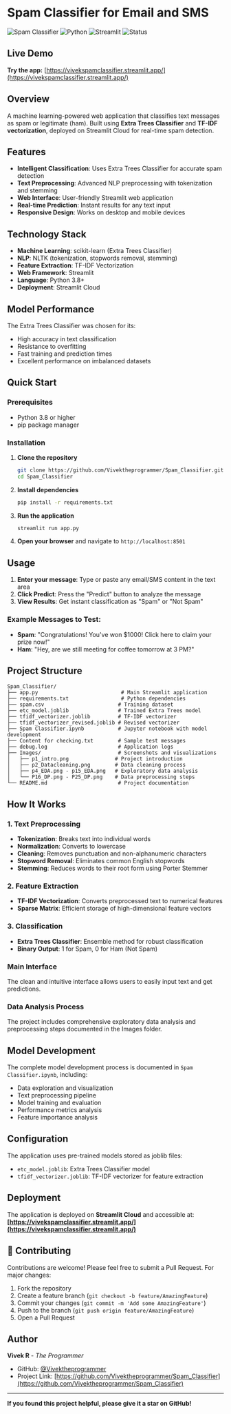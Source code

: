 # Spam Classifier for Email and SMS

![Spam Classifier](https://img.shields.io/badge/ML-Spam%20Classifier-brightgreen)
![Python](https://img.shields.io/badge/Python-3.8+-blue)
![Streamlit](https://img.shields.io/badge/Streamlit-Web%20App-red)
![Status](https://img.shields.io/badge/Status-Live-success)

## Live Demo
**Try the app:** [https://vivekspamclassifier.streamlit.app/](https://vivekspamclassifier.streamlit.app/)

## Overview
A machine learning-powered web application that classifies text messages as spam or legitimate (ham). Built using **Extra Trees Classifier** and **TF-IDF vectorization**, deployed on Streamlit Cloud for real-time spam detection.

## Features
- **Intelligent Classification**: Uses Extra Trees Classifier for accurate spam detection
- **Text Preprocessing**: Advanced NLP preprocessing with tokenization and stemming
- **Web Interface**: User-friendly Streamlit web application
- **Real-time Prediction**: Instant results for any text input
- **Responsive Design**: Works on desktop and mobile devices

## Technology Stack
- **Machine Learning**: scikit-learn (Extra Trees Classifier)
- **NLP**: NLTK (tokenization, stopwords removal, stemming)
- **Feature Extraction**: TF-IDF Vectorization
- **Web Framework**: Streamlit
- **Language**: Python 3.8+
- **Deployment**: Streamlit Cloud

## Model Performance
The Extra Trees Classifier was chosen for its:
- High accuracy in text classification
- Resistance to overfitting
- Fast training and prediction times
- Excellent performance on imbalanced datasets

## Quick Start

### Prerequisites
- Python 3.8 or higher
- pip package manager

### Installation
1. **Clone the repository**
   ```bash
   git clone https://github.com/Vivektheprogrammer/Spam_Classifier.git
   cd Spam_Classifier
   ```

2. **Install dependencies**
   ```bash
   pip install -r requirements.txt
   ```

3. **Run the application**
   ```bash
   streamlit run app.py
   ```

4. **Open your browser** and navigate to `http://localhost:8501`

## Usage
1. **Enter your message**: Type or paste any email/SMS content in the text area
2. **Click Predict**: Press the "Predict" button to analyze the message
3. **View Results**: Get instant classification as "Spam" or "Not Spam"

### Example Messages to Test:
- **Spam**: "Congratulations! You've won $1000! Click here to claim your prize now!"
- **Ham**: "Hey, are we still meeting for coffee tomorrow at 3 PM?"

## Project Structure
```
Spam_Classifier/
├── app.py                           # Main Streamlit application
├── requirements.txt                 # Python dependencies
├── spam.csv                        # Training dataset
├── etc_model.joblib                # Trained Extra Trees model
├── tfidf_vectorizer.joblib         # TF-IDF vectorizer
├── tfidf_vectorizer_revised.joblib # Revised vectorizer
├── Spam Classifier.ipynb           # Jupyter notebook with model development
├── Content for checking.txt        # Sample test messages
├── debug.log                       # Application logs
├── Images/                         # Screenshots and visualizations
│   ├── p1_intro.png               # Project introduction
│   ├── p2_Datacleaning.png        # Data cleaning process
│   ├── p4_EDA.png - p15_EDA.png   # Exploratory data analysis
│   └── P16_DP.png - P25_DP.png    # Data preprocessing steps
└── README.md                       # Project documentation
```

## How It Works

### 1. Text Preprocessing
- **Tokenization**: Breaks text into individual words
- **Normalization**: Converts to lowercase
- **Cleaning**: Removes punctuation and non-alphanumeric characters
- **Stopword Removal**: Eliminates common English stopwords
- **Stemming**: Reduces words to their root form using Porter Stemmer

### 2. Feature Extraction
- **TF-IDF Vectorization**: Converts preprocessed text to numerical features
- **Sparse Matrix**: Efficient storage of high-dimensional feature vectors

### 3. Classification
- **Extra Trees Classifier**: Ensemble method for robust classification
- **Binary Output**: 1 for Spam, 0 for Ham (Not Spam)

### Main Interface
The clean and intuitive interface allows users to easily input text and get predictions.

### Data Analysis Process
The project includes comprehensive exploratory data analysis and preprocessing steps documented in the Images folder.

## Model Development
The complete model development process is documented in `Spam Classifier.ipynb`, including:
- Data exploration and visualization
- Text preprocessing pipeline
- Model training and evaluation
- Performance metrics analysis
- Feature importance analysis

## Configuration
The application uses pre-trained models stored as joblib files:
- `etc_model.joblib`: Extra Trees Classifier model
- `tfidf_vectorizer.joblib`: TF-IDF vectorizer for feature extraction

## Deployment
The application is deployed on **Streamlit Cloud** and accessible at:
**[https://vivekspamclassifier.streamlit.app/](https://vivekspamclassifier.streamlit.app/)**

## 🤝 Contributing
Contributions are welcome! Please feel free to submit a Pull Request. For major changes:
1. Fork the repository
2. Create a feature branch (`git checkout -b feature/AmazingFeature`)
3. Commit your changes (`git commit -m 'Add some AmazingFeature'`)
4. Push to the branch (`git push origin feature/AmazingFeature`)
5. Open a Pull Request

## Author
**Vivek R** - *The Programmer*
- GitHub: [@Vivektheprogrammer](https://github.com/Vivektheprogrammer)
- Project Link: [https://github.com/Vivektheprogrammer/Spam_Classifier](https://github.com/Vivektheprogrammer/Spam_Classifier)

---
  **If you found this project helpful, please give it a star on GitHub!** 
